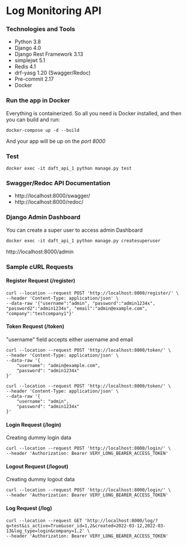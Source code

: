 
# Log Monitoring API

### Technologies and Tools
* Python 3.8
* Django 4.0
* Django Rest Framework 3.13
* simplejwt 5.1
* Redis 4.1
* drf-yasg 1.20 (Swagger/Redoc)
* Pre-commit 2.17
* Docker


### Run the app in Docker

Everything is containerized. So all you need is Docker installed, and then you can build and run:

```
docker-compose up -d --build
```

And your app will be up on the *port 8000*

### Test

```
docker exec -it daft_api_1 python manage.py test
```

### Swagger/Redoc API Documentation

- http://localhost:8000/swagger/
- http://localhost:8000/redoc/


### Django Admin Dashboard

You can create a super user to access admin Dashboard

```
docker exec -it daft_api_1 python manage.py createsuperuser
```

http://localhost:8000/admin


### Sample cURL Requests

#### Register Request (/register)

```
curl --location --request POST 'http://localhost:8000/register/' \
--header 'Content-Type: application/json' \
--data-raw '{"username":"admin", "password":"admin1234x", "password2":"admin1234x", "email":"admin@example.com", "company":"testcompany1"}'
```

#### Token Request (/token)

"username" field accepts either username and email

```
curl --location --request POST 'http://localhost:8000/token/' \
--header 'Content-Type: application/json' \
--data-raw '{
    "username": "admin@example.com",
    "password": "admin1234x"
}'
```

```
curl --location --request POST 'http://localhost:8000/token/' \
--header 'Content-Type: application/json' \
--data-raw '{
    "username": "admin",
    "password": "admin1234x"
}'
```

#### Login Request (/login)

Creating dummy login data

```
curl --location --request POST 'http://localhost:8000/login/' \
--header 'Authorization: Bearer VERY_LONG_BEARER_ACCESS_TOKEN'
```

#### Logout Request (/logout)

Creating dummy logout data

```
curl --location --request POST 'http://localhost:8000/login/' \
--header 'Authorization: Bearer VERY_LONG_BEARER_ACCESS_TOKEN'
```

#### Log Request (/log)

```
curl --location --request GET 'http://localhost:8000/log/?q=test&is_active=True&user_id=1,2&created=2022-03-12,2022-03-13&log_type=login&company=1,2' \
--header 'Authorization: Bearer VERY_LONG_BEARER_ACCESS_TOKEN'
```

